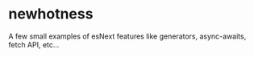 # newhotness
A few small examples of esNext features like generators, async-awaits, fetch API, etc...
